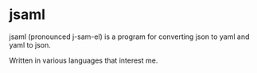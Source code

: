 # jsaml
jsaml (pronounced j-sam-el) is a program for converting json to yaml and yaml to json.

Written in various languages that interest me.
